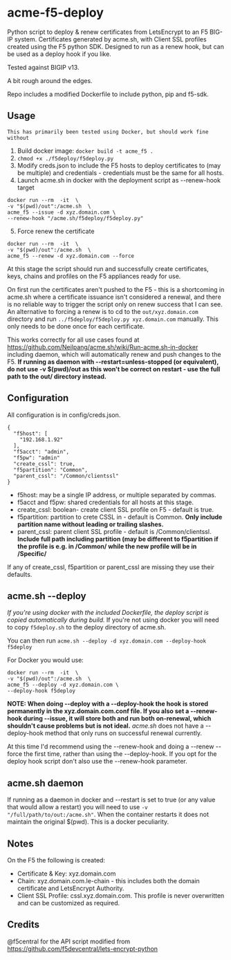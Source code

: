 # acme-f5-deploy
Python script to deploy &amp; renew certificates from LetsEncrypt to an F5 BIG-IP system. Certificates generated by acme.sh, with Client SSL profiles created using the F5 python SDK. Designed to run as a renew hook, but can be used as a deploy hook if you like.

Tested against BIGIP v13.

A bit rough around the edges.

Repo includes a modified Dockerfile to include python, pip and f5-sdk.

## Usage
`This has primarily been tested using Docker, but should work fine without`
1. Build docker image:
`docker build -t acme_f5 .`
2. `chmod +x ./f5deploy/f5deploy.py`
3. Modify creds.json to include the F5 hosts to deploy certificates to (may be multiple) and credentials - credentials must be the same for all hosts.
4. Launch acme.sh in docker with the deployment script as --renew-hook target
  ```
  docker run --rm  -it  \
 -v "$(pwd)/out":/acme.sh  \
 acme_f5 --issue -d xyz.domain.com \ 
 --renew-hook "/acme.sh/f5deploy/f5deploy.py"
  ```
5. Force renew the certificate
  ```
  docker run --rm  -it  \
  -v "$(pwd)/out":/acme.sh  \
  acme_f5 --renew -d xyz.domain.com --force
  ```
  
At this stage the script should run and successfully create certificates, keys, chains and profiles on the F5 appliances ready for use.

On first run the certificates aren't pushed to the F5 - this is a shortcoming in acme.sh where a certificate issuance isn't considered a renewal, and there is no reliable way to trigger the script only on renew success that I can see. 
An alternative to forcing a renew is to cd to the `out/xyz.domain.com` directory and run `../f5deploy/f5deploy.py xyz.domain.com` manually. This only needs to be done once for each certificate.

This works correctly for all use cases found at https://github.com/Neilpang/acme.sh/wiki/Run-acme.sh-in-docker including daemon, which will automatically renew and push changes to the F5.
**If running as daemon with --restart=unless-stopped (or equivalent), do not use -v $(pwd)/out as this won't be correct on restart - use the full path to the out/ directory instead.**
## Configuration
All configuration is in config/creds.json.
```
{
  "f5host": [
    "192.168.1.92"
  ],
  "f5acct": "admin",
  "f5pw": "admin"
  "create_cssl": true,
  "f5partition": "Common",
  "parent_cssl": "/Common/clientssl"
}
```
* f5host: may be a single IP address, or multiple separated by commas.
* f5acct and f5pw: shared credentials for all hosts at this stage.
* create_cssl: boolean- create client SSL profile on F5 - default is true.
* f5partition: partition to crete CSSL in - default is Common. **Only include partition name without leading or trailing slashes.**
* parent_cssl: parent client SSL profile - default is /Common/clientssl. **Include full path including partition (may be different to f5partition if the profile is e.g. in /Common/ while the new profile will be in /Specific/**

If any of create_cssl, f5partition or parent_cssl are missing they use their defaults.

## acme.sh --deploy
*If you're using docker with the included Dockerfile, the deploy script is copied automatically during build.*
If you're not using docker you will need to copy `f5deploy.sh` to the deploy directory of acme.sh.

You can then run `acme.sh --deploy -d xyz.domain.com --deploy-hook f5deploy`

For Docker you would use:
```
docker run --rm  -it  \
-v "$(pwd)/out":/acme.sh  \
acme_f5 --deploy -d xyz.domain.com \ 
--deploy-hook f5deploy
```
**NOTE: When doing --deploy with a --deploy-hook the hook is stored permanently in the xyz.domain.com.conf file. 
If you also set a --renew-hook during --issue, it will store both and run both on-renewal, which shouldn't cause problems but is not ideal.**
*acme.sh* does not have a --deploy-hook method that only runs on successful renewal currently.

At this time I'd recommend using the --renew-hook and doing a --renew --force the first time, rather than using the --deploy-hook. If you opt for the deploy hook script don't also use the --renew-hook parameter. 

## acme.sh daemon
If running as a daemon in docker and --restart is set to true (or any value that would allow a restart) you will need to use `-v "/full/path/to/out:/acme.sh"`. When the container restarts it does not maintain the original $(pwd). This is a docker peculiarity.

## Notes
On the F5 the following is created:
- Certificate & Key: xyz.domain.com
- Chain: xyz.domain.com.le-chain - this includes both the domain certificate and LetsEncrypt Authority.
- Client SSL Profile: cssl.xyz.domain.com. This profile is never overwritten and can be customized as required.

## Credits
@f5central for the API script modified from https://github.com/f5devcentral/lets-encrypt-python
